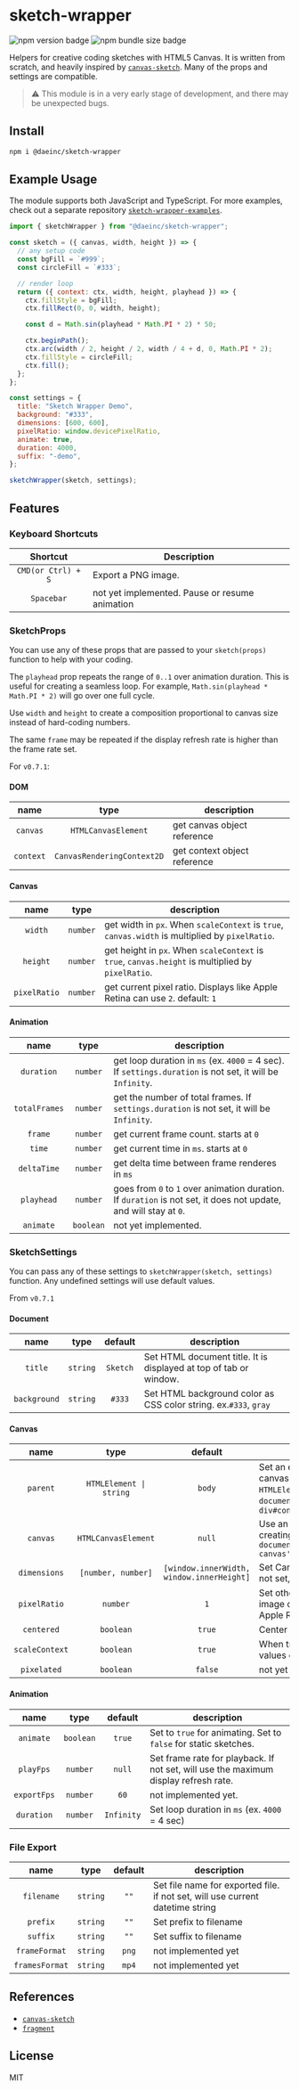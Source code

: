# sketch-wrapper

![npm version badge](https://img.shields.io/npm/v/@daeinc/sketch-wrapper)
![npm bundle size badge](https://img.shields.io/bundlephobia/min/@daeinc/sketch-wrapper)

Helpers for creative coding sketches with HTML5 Canvas. It is written from scratch, and heavily inspired by [`canvas-sketch`](https://github.com/mattdesl/canvas-sketch/). Many of the props and settings are compatible.

> ⚠️ This module is in a very early stage of development, and there may be unexpected bugs.

## Install

```sh
npm i @daeinc/sketch-wrapper
```

## Example Usage

The module supports both JavaScript and TypeScript. For more examples, check out a separate repository [`sketch-wrapper-examples`](https://github.com/cdaein/sketch-wrapper-examples).

```js
import { sketchWrapper } from "@daeinc/sketch-wrapper";

const sketch = ({ canvas, width, height }) => {
  // any setup code
  const bgFill = `#999`;
  const circleFill = `#333`;

  // render loop
  return ({ context: ctx, width, height, playhead }) => {
    ctx.fillStyle = bgFill;
    ctx.fillRect(0, 0, width, height);

    const d = Math.sin(playhead * Math.PI * 2) * 50;

    ctx.beginPath();
    ctx.arc(width / 2, height / 2, width / 4 + d, 0, Math.PI * 2);
    ctx.fillStyle = circleFill;
    ctx.fill();
  };
};

const settings = {
  title: "Sketch Wrapper Demo",
  background: "#333",
  dimensions: [600, 600],
  pixelRatio: window.devicePixelRatio,
  animate: true,
  duration: 4000,
  suffix: "-demo",
};

sketchWrapper(sketch, settings);
```

## Features

### Keyboard Shortcuts

|      Shortcut      | Description                                    |
| :----------------: | ---------------------------------------------- |
| `CMD(or Ctrl) + S` | Export a PNG image.                            |
|     `Spacebar`     | not yet implemented. Pause or resume animation |

### SketchProps

You can use any of these props that are passed to your `sketch(props)` function to help with your coding.

The `playhead` prop repeats the range of `0..1` over animation duration. This is useful for creating a seamless loop. For example, `Math.sin(playhead * Math.PI * 2)` will go over one full cycle.

Use `width` and `height` to create a composition proportional to canvas size instead of hard-coding numbers.

The same `frame` may be repeated if the display refresh rate is higher than the frame rate set.

For `v0.7.1`:

#### DOM

|   name    |            type            | description                  |
| :-------: | :------------------------: | ---------------------------- |
| `canvas`  |    `HTMLCanvasElement`     | get canvas object reference  |
| `context` | `CanvasRenderingContext2D` | get context object reference |

#### Canvas

|     name     |   type   | description                                                                                       |
| :----------: | :------: | ------------------------------------------------------------------------------------------------- |
|   `width`    | `number` | get width in `px`. When `scaleContext` is `true`, `canvas.width` is multiplied by `pixelRatio`.   |
|   `height`   | `number` | get height in `px`. When `scaleContext` is `true`, `canvas.height` is multiplied by `pixelRatio`. |
| `pixelRatio` | `number` | get current pixel ratio. Displays like Apple Retina can use `2`. default: `1`                     |

#### Animation

|     name      |   type    | description                                                                                                       |
| :-----------: | :-------: | ----------------------------------------------------------------------------------------------------------------- |
|  `duration`   | `number`  | get loop duration in `ms` (ex. `4000` = 4 sec). If `settings.duration` is not set, it will be `Infinity`.         |
| `totalFrames` | `number`  | get the number of total frames. If `settings.duration` is not set, it will be `Infinity`.                         |
|    `frame`    | `number`  | get current frame count. starts at `0`                                                                            |
|    `time`     | `number`  | get current time in `ms`. starts at `0`                                                                           |
|  `deltaTime`  | `number`  | get delta time between frame renderes in `ms`                                                                     |
|  `playhead`   | `number`  | goes from `0` to `1` over animation duration. If `duration` is not set, it does not update, and will stay at `0`. |
|   `animate`   | `boolean` | not yet implemented.                                                                                              |

### SketchSettings

You can pass any of these settings to `sketchWrapper(sketch, settings)` function. Any undefined settings will use default values.

From `v0.7.1`

#### Document

|     name     |   type   | default  | description                                                       |
| :----------: | :------: | :------: | ----------------------------------------------------------------- |
|   `title`    | `string` | `Sketch` | Set HTML document title. It is displayed at top of tab or window. |
| `background` | `string` |  `#333`  | Set HTML background color as CSS color string. ex.`#333`, `gray`  |

#### Canvas

|      name      |          type           |                  default                  | description                                                                                                                                              |
| :------------: | :---------------------: | :---------------------------------------: | -------------------------------------------------------------------------------------------------------------------------------------------------------- |
|    `parent`    | `HTMLElement \| string` |                  `body`                   | Set an existing HTML element as canvas parent. It can be either an `HTMLElement` or a selector. ex. `document.querySelector('div#app')`, `div#container` |
|    `canvas`    |   `HTMLCanvasElement`   |                  `null`                   | Use an existing canvas instead of creating a new one. ex. `document.querySelector('canvas#my-canvas')`                                                   |
|  `dimensions`  |   `[number, number]`    | `[window.innerWidth, window.innerHeight]` | Set Canvas width and height in `px`. If not set, use full window size                                                                                    |
|  `pixelRatio`  |        `number`         |                    `1`                    | Set other than `1` for higher quality image on supported displays (ie. Apple Retina display)                                                             |
|   `centered`   |        `boolean`        |                  `true`                   | Center canvas in window.                                                                                                                                 |
| `scaleContext` |        `boolean`        |                  `true`                   | When true, will scale context so `px` values can work for high pixel ratio.                                                                              |
|  `pixelated`   |        `boolean`        |                  `false`                  | not yet implemented.                                                                                                                                     |

#### Animation

|    name     |   type    |  default   | description                                                                         |
| :---------: | :-------: | :--------: | ----------------------------------------------------------------------------------- |
|  `animate`  | `boolean` |   `true`   | Set to `true` for animating. Set to `false` for static sketches.                    |
|  `playFps`  | `number`  |   `null`   | Set frame rate for playback. If not set, will use the maximum display refresh rate. |
| `exportFps` | `number`  |    `60`    | not implemented yet.                                                                |
| `duration`  | `number`  | `Infinity` | Set loop duration in `ms` (ex. `4000` = 4 sec)                                      |

### File Export

|      name      |   type   | default | description                                                                   |
| :------------: | :------: | :-----: | ----------------------------------------------------------------------------- |
|   `filename`   | `string` |  `""`   | Set file name for exported file. if not set, will use current datetime string |
|    `prefix`    | `string` |  `""`   | Set prefix to filename                                                        |
|    `suffix`    | `string` |  `""`   | Set suffix to filename                                                        |
| `frameFormat`  | `string` |  `png`  | not implemented yet                                                           |
| `framesFormat` | `string` |  `mp4`  | not implemented yet                                                           |

## References

- [`canvas-sketch`](https://github.com/mattdesl/canvas-sketch/)
- [`fragment`](https://github.com/raphaelameaume/fragment)

## License

MIT
